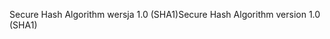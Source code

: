 <span data-ttu-id="c4b61-101">Secure Hash Algorithm wersja 1.0 (SHA1)</span><span class="sxs-lookup"><span data-stu-id="c4b61-101">Secure Hash Algorithm version 1.0 (SHA1)</span></span>